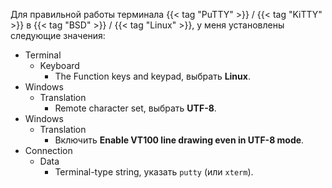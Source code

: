 Для правильной работы терминала {{< tag "PuTTY" >}} / {{< tag "KiTTY" >}} в {{< tag "BSD" >}} / {{< tag "Linux" >}}, у меня установлены следующие значения:

- Terminal
  - Keyboard
    - The Function keys and keypad, выбрать **Linux**.
- Windows
  - Translation
    - Remote character set, выбрать **UTF-8**.
- Windows
  - Translation
    - Включить **Enable VT100 line drawing even in UTF-8 mode**.
- Connection
  - Data
    - Terminal-type string, указать `putty` (или `xterm`).
